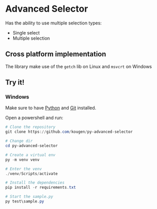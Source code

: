 # Advanced Selector
Has the ability to use multiple selection types:
- Single select
- Multiple selection

## Cross platform implementation

The library make use of the `getch` lib on Linux and `msvcrt` on Windows

## Try it!

### Windows

Make sure to have [Python](https://www.python.org/downloads/) and [Git](https://git-scm.com/download/win) installed.

Open a powershell and run:

```ps1
# Clone the repository
git clone https://github.com/kougen/py-advanced-selector

# Change dir
cd py-advanced-selector

# Create a virtual env
py -m venv venv

# Enter the venv
./venv/Scripts/activate

# Install the dependencies
pip install -r requirements.txt

# Start the sample.py
py test\sample.py
```
